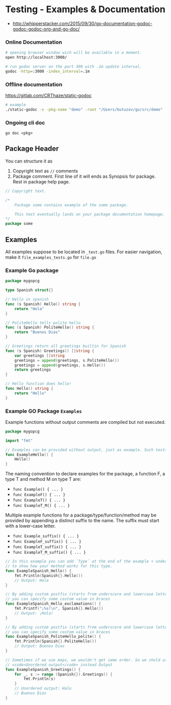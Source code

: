 
# Testing - Examples & Documentation

* http://whipperstacker.com/2015/09/30/go-documentation-godoc-godoc-godoc-org-and-go-doc/

### Online Documentation

```bash
# opening browser window wich will be available in a moment.
open http://localhost:3000/

# run godoc server on the port 300 with .1m update interval.
godoc -http=:3000 -index_interval=.1m
```

### Offline documentation

https://gitlab.com/CRThaze/static-godoc

```bash
# example
./static-godoc -v -pkg-name "demo" -root "/Users/butuzov/go/src/demo"
```

### Ongoing cli doc

`go doc <pkg>`

## Package Header 

You can structure it as 

1. Copyright text as `//` comments
2. Package comment. First line of it will ends as Synopsis for package. Rest in package help page.

```go
// Copyright text.

/*
	Package some contains example of the some package.

	This text eventually lands on your package documentation homepage.
*/
package some
```

## Examples

All examples suppose to be located in `_test.go` files. For easier navigation, make it `file_examples_tests.go` for `file.go`

### Example Go package 

```go
package mygopcg

type Spanish struct{}

// Hello in spanish
func (s Spanish) Hello() string {
	return "Hola"
}

// PoliteHello tells polite hello
func (s Spanish) PoliteHello() string {
	return "Buenos Dias"
}

// Greetings return all greetings builtin for Spanish
func (s Spanish) Greetings() []string {
	var greetings []string
	greetings = append(greetings, s.PoliteHello())
	greetings = append(greetings, s.Hello())
	return greetings
}

// Hello function does hello!
func Hello() string {
	return "Hello"
}
```

### Example GO Package `Examples`

Example functions without output comments are compiled but not executed.

```go
package mygopcg

import "fmt"

// Examples can be provided without output, just as example. Such tests wouldn't run.
func ExampleHello() {
	Hello()
}
```
The naming convention to declare examples for the package, a function F, a type T and method M on type T are:

* `func Example() { ... }`
* `func ExampleF() { ... }`
* `func ExampleT() { ... }`
* `func ExampleT_M() { ... }`

Multiple example functions for a package/type/function/method may be provided by appending a distinct suffix to the name. The suffix must start with a lower-case letter.

* `func Example_suffix() { ... }`
* `func ExampleF_suffix() { ... }`
* `func ExampleT_suffix() { ... }`
* `func ExampleT_M_suffix() { ... }`

```go
// In this example you can add `Type` at the end of the example + underscore and method name
// to show how your method works for this type.
func ExampleSpanish_Hello() {
	fmt.Println(Spanish{}.Hello())
	// Output: Hola
}

// By adding custom postfix (starts from underscore and lowercase letter)
// you can specify some costom value in braces
func ExampleSpanish_Hello_exclamations() {
	fmt.Printf("¡%s!\n", Spanish{}.Hello())
	// Output: ¡Hola!
}

// By adding custom postfix (starts from underscore and lowercase letter)
// you can specify some costom value in braces
func ExampleSpanish_PoliteHello_polite() {
	fmt.Println(Spanish{}.PoliteHello())
	// Output: Buenos Dias
}

// Sometimes if we use maps, we wouldn't get same order. So we shuld use
// <code>Unordered output</code> instead Output
func ExampleSpanish_Greetings() {
	for _, s := range (Spanish{}).Greetings() {
		fmt.Println(s)
	}
	// Unordered output: Halo
	// Buenos Dias
}
```
